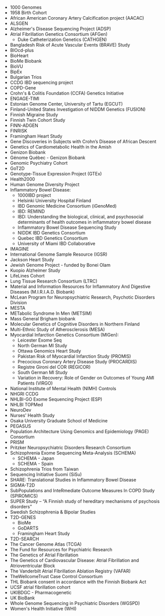 - 1000 Genomes
- 1958 Birth Cohort
- African American Coronary Artery Calcification project (AACAC)
- ALSGEN
- Alzheimer's Disease Sequencing Project (ADSP)
- Atrial Fibrillation Genetics Consortium (AFGen)
  - Duke Catheterization Genetics (CATHGEN)
- Bangladesh Risk of Acute Vascular Events (BRAVE) Study
- ​​BIOcd-plus
- BioHeart
- BioMe Biobank
- BioVU
- BipEx
- Bulgarian Trios
- CCDG IBD sequencing project
- COPD-Gene
- Crohn's & Colitis Foundation (CCFA) Genetics Initiative
- ENGAGE-TIMI
- Estonian Genome Center, University of Tartu (EGCUT)
- Finland-United States Investigation of NIDDM Genetics (FUSION)
- Finnish Migraine Study
- Finnish Twin Cohort Study
- FINN-ADGEN
- FINRISK
- Framingham Heart Study
- Gene Discoveries in Subjects with Crohn’s Disease of African Descent
- Genetics of Cardiometabolic Health in the Amish
- Genizon Biobank
- Génome Québec - Genizon Biobank
- Genomic Psychiatry Cohort
- GoT2D
- Genotype-Tissue Expression Project (GTEx)
- Health2000
- Human Genome Diversity Project
- Inflammatory Bowel Disease:
  - 1000IBD project
  - Helsinki University Hospital Finland
  - IBD Genomic Medicine Consortium (iGenoMed)
  - IBD: REMIND
  - IBD: Understanding the biological, clinical, and psychosocial determinants of health outcomes in inflammatory bowel disease
  - Inflammatory Bowel Disease Sequencing Study
  - NIDDK IBD Genetics Consortium
  - Quebec IBD Genetics Consortium
  - University of Miami IBD Collaborative
- IMAGINE
- International Genome Sample Resource (IGSR)
- Jackson Heart Study
- Jewish Genome Project - funded by Bonei Olam
- Kuopio Alzheimer Study
- LifeLines Cohort
- Lung Tissue Research Consortium (LTRC)
- Material and Information Resources for Inflammatory And Digestive Diseases (M.I.R.I.A.D. Biobank)
- McLean Program for Neuropsychiatric Research, Psychotic Disorders Division
- MESTA
- METabolic Syndrome In Men (METSIM)
- Mass General Brigham biobank
- Molecular Genetics of Cognitive Disorders in Northern Finland
- Multi-Ethnic Study of Atherosclerosis (MESA)
- Myocardial Infarction Genetics Consortium (MIGen):
  - Leicester Exome Seq
  - North German MI Study
  - Ottawa Genomics Heart Study
  - Pakistan Risk of Myocardial Infarction Study (PROMIS)
  - Precocious Coronary Artery Disease Study (PROCARDIS)
  - Registre Gironi del COR (REGICOR)
  - South German MI Study
  - Variation in Recovery: Role of Gender on Outcomes of Young AMI Patients (VIRGO)
- National Institute of Mental Health (NIMH) Controls
- NHGRI CCDG
- NHLBI-GO Exome Sequencing Project (ESP)
- NHLBI TOPMed
- NeuroDev
- Nurses' Health Study
- Osaka University Graduate School of Medicine
- PEGASUS
- Population Architecture Using Genomics and Epidemiology (PAGE) Consortium
- PRISM
- Pritzker Neuropsychiatric Disorders Research Consortium
- Schizophrenia Exome Sequencing Meta-Analysis (SCHEMA)
  - SCHEMA - Japan
  - SCHEMA - Spain
- Schizophrenia Trios from Taiwan
- Sequencing Initiative Suomi (SiSu)
- SHARE: Translational Studies in Inflammatory Bowel Disease
- SIGMA-T2D
- SubPopulations and InteRmediate Outcome Measures In COPD Study (SPIROMICS)
- SUPER Study – “A Finnish study of hereditary mechanisms of psychosis disorders”
- Swedish Schizophrenia & Bipolar Studies
- T2D-GENES
  - BioMe
  - GoDARTS
  - Framingham Heart Study
- T2D-SEARCH
- The Cancer Genome Atlas (TCGA)
- The Fund for Resources for Psychiatric Research
- The Genetics of Atrial Fibrillation
- The Genetics of Cardiovascular Disease: Atrial Fibrillation and Atrioventricular Block
- The Vanderbilt Atrial Fibrillation Ablation Registry (VAFAR)
- TheWellcomeTrust Case Control Consortium
- THL Biobank consent in accordance with the Finnish Biobank Act
- UCSF atrial fibrillation cohort
- UKIBDGC - Pharmacogenetic
- UK BioBank
- Whole Genome Sequencing in Psychiatric Disorders (WGSPD)
- Women's Health Initiative (WHI)
